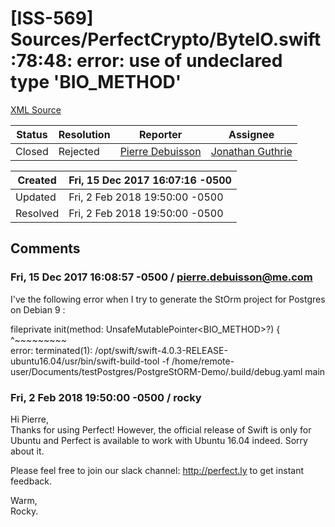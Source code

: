 # [ISS-569] Sources/PerfectCrypto/ByteIO.swift:78:48: error: use of undeclared type 'BIO_METHOD'

[XML Source](./xml/ISS-569.xml)
<p></p>





Status|Resolution|Reporter|Assignee
------|----------|--------|--------
Closed|Rejected|[Pierre Debuisson](pierre.debuisson@me.com)|[Jonathan Guthrie]($jono)





Created|Fri, 15 Dec 2017 16:07:16 -0500
-------|--------------
Updated|Fri, 2 Feb 2018 19:50:00 -0500
Resolved|Fri, 2 Feb 2018 19:50:00 -0500


## Comments




### Fri, 15 Dec 2017 16:08:57 -0500 / pierre.debuisson@me.com 

<p><p>I've the following error when I try to generate the StOrm project for Postgres on Debian 9 :</p>

<p>fileprivate init(method: UnsafeMutablePointer&lt;BIO_METHOD&gt;?) {<br/>
                                                      ^~~~~~~~~~<br/>
error: terminated(1): /opt/swift/swift-4.0.3-RELEASE-ubuntu16.04/usr/bin/swift-build-tool -f /home/remote-user/Documents/testPostgres/PostgreStORM-Demo/.build/debug.yaml main</p></p>


### Fri, 2 Feb 2018 19:50:00 -0500 / rocky 

<p><p>Hi Pierre, <br/>
Thanks for using Perfect! However, the official release of Swift is only for Ubuntu and Perfect is available to work with Ubuntu 16.04 indeed. Sorry about it.</p>

<p>Please feel free to join our slack channel: <a href="http://perfect.ly/" class="external-link" rel="nofollow">http://perfect.ly</a> to get instant feedback.</p>

<p>Warm,<br/>
Rocky.</p></p>


